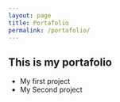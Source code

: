 ```yaml
---
layout: page
title: Portafolio
permalink: /portafolio/
---
```


## This is my portafolio
- My first project
- My Second project
